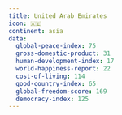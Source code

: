 ```yaml
---
title: United Arab Emirates
icon: 🇦🇪
continent: asia
data:
  global-peace-index: 75
  gross-domestic-product: 31
  human-development-index: 17
  world-happiness-report: 22
  cost-of-living: 114
  good-country-index: 65
  global-freedom-score: 169
  democracy-index: 125
---
```


